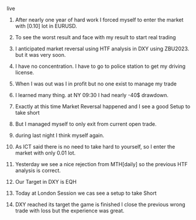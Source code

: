 live

1. After nearly one year of hard work I forced myself to enter the market with [0.10] lot in EURUSD.  
2. To see the worst result and face with my result to start real trading  
1. I anticipated market reversal using HTF analysis in DXY using ZBU2023. but it was very soon.

2. I have no concentration. I have to go to police station to get my driving license.  
3. When I was out was I in profit but no one exist to manage my trade  
4. I learned many thing. at NY 09:30 I had nearly -40$ drawdown.  

5. Exactly at this time Market Reversal happened and I see a good Setup to take short  
6. But I managed myself to only exit from current open trade.  

7. during last night I think myself again.   
8. As ICT said there is no need to take hard to yourself, so I enter the market with only 0.01 lot.  


9. Yesterday we see a nice rejection from MTH[daily] so the previous HTF analysis is correct.  
10. Our Target in DXY is EQH   
11. Today at London Session we cas see a setup to take Short  
12. DXY reached its target the game is finished I close the previous wrong trade with loss but the experience was great.  


